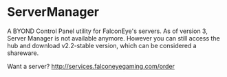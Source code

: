 ServerManager
=============

A BYOND Control Panel utility for FalconEye's servers.
As of version 3, Server Manager is not available anymore.
However you can still access the hub and download v2.2-stable version, which can be considered a shareware.

Want a server? 
http://services.falconeyegaming.com/order
